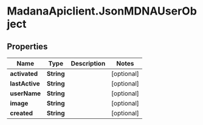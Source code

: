 # MadanaApiclient.JsonMDNAUserObject

## Properties

Name | Type | Description | Notes
------------ | ------------- | ------------- | -------------
**activated** | **String** |  | [optional] 
**lastActive** | **String** |  | [optional] 
**userName** | **String** |  | [optional] 
**image** | **String** |  | [optional] 
**created** | **String** |  | [optional] 


